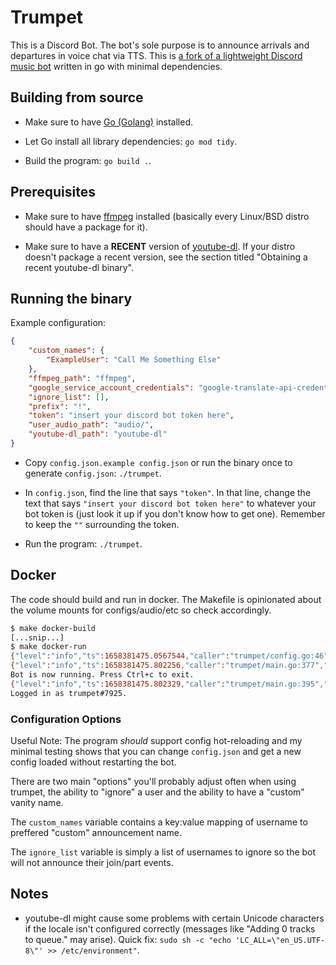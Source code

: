 # Trumpet

This is a Discord Bot. The bot's sole purpose is to announce arrivals and departures in voice chat via TTS. This is [a fork of a lightweight Discord music bot](https://github.com/xypwn/go-musicbot) written in go with minimal dependencies.

## Building from source

- Make sure to have [Go (Golang)](https://golang.org) installed.

- Let Go install all library dependencies: `go mod tidy`.

- Build the program: `go build .`.

## Prerequisites

- Make sure to have [ffmpeg](https://ffmpeg.org/) installed (basically every Linux/BSD distro should have a package for it).

- Make sure to have a **RECENT** version of [youtube-dl](https://yt-dl.org/). If your distro doesn't package a recent version, see the section titled "Obtaining a recent youtube-dl binary".

## Running the binary

Example configuration:

```json
{
	"custom_names": {
		"ExampleUser": "Call Me Something Else"
	},
	"ffmpeg_path": "ffmpeg",
	"google_service_account_credentials": "google-translate-api-credentials.json",
	"ignore_list": [],
	"prefix": "!",
	"token": "insert your discord bot token here",
	"user_audio_path": "audio/",
	"youtube-dl_path": "youtube-dl"
}
```

- Copy `config.json.example config.json` or run the binary once to generate `config.json`: `./trumpet`.

- In `config.json`, find the line that says `"token"`. In that line, change the text that says `"insert your discord bot token here"` to whatever your bot token is (just look it up if you don't know how to get one). Remember to keep the `""` surrounding the token.

- Run the program: `./trumpet`.

## Docker

The code should build and run in docker. The Makefile is opinionated about the volume mounts for configs/audio/etc so check accordingly.

```bash
$ make docker-build
[...snip...]
$ make docker-run
{"level":"info","ts":1658381475.0567544,"caller":"trumpet/config.go:46","msg":"Config file (re)loaded, hash: 99637ef5541bb735d92adad83c646569466c35df71d20190e88b23ab30bf295e\n"}
{"level":"info","ts":1658381475.802256,"caller":"trumpet/main.go:377","msg":"Opened Discord websocket session."}
Bot is now running. Press Ctrl+c to exit.
{"level":"info","ts":1658381475.802329,"caller":"trumpet/main.go:395","msg":"Logged in to Discord as trumpet#7925. Discord UID: 924974173963579392.","username":"trumpet","discriminator":"7925","id":"924974173963579392"}
Logged in as trumpet#7925.
```

### Configuration Options

Useful Note: The program _should_ support config hot-reloading and my minimal testing shows that you can change `config.json` and get a new config loaded without restarting the bot.

There are two main "options" you'll probably adjust often when using trumpet, the ability to "ignore" a user and the ability to have a "custom" vanity name.

The `custom_names` variable contains a key:value mapping of username to preffered "custom" announcement name.

The `ignore_list` variable is simply a list of usernames to ignore so the bot will not announce their join/part events.

## Notes

- youtube-dl might cause some problems with certain Unicode characters if the locale isn't configured correctly (messages like "Adding 0 tracks to queue." may arise). Quick fix: `sudo sh -c "echo 'LC_ALL=\"en_US.UTF-8\"' >> /etc/environment"`.
